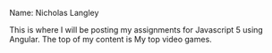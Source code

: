 Name: Nicholas Langley

This is where I will be posting my assignments for Javascript 5 using Angular.
The top of my content is My top video games.